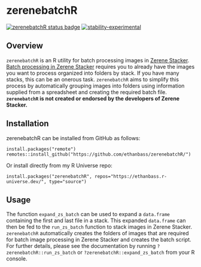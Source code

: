 # zerenebatchR

<!-- badges: start -->
  [![zerenebatchR status badge](https://ethanbass.r-universe.dev/badges/zerenebatchR)](https://ethanbass.r-universe.dev)
  [![stability-experimental](https://img.shields.io/badge/stability-experimental-orange.svg)](https://github.com/emersion/stability-badges#experimental)
<!-- badges: end -->

## Overview

`zerenebatchR` is an R utility for batch processing images in [Zerene Stacker](http://www.zerenesystems.com/cms/stacker). [Batch processing in Zerene Stacker](https://zerenesystems.com/cms/stacker/docs/howtouseit#batch_processing) requires you to already have the images you want to process organized into folders by stack. If you have many stacks, this can be an onerous task. `zerenebatchR` aims to simplify this process by automatically grouping images into folders using information supplied from a spreadsheet and creating the required batch file. **`zerenebatchR` is not created or endorsed by the developers of Zerene Stacker.**


## Installation

zerenebatchR can be installed from GitHub as follows:

```
install.packages("remote")
remotes::install_github("https://github.com/ethanbass/zerenebatchR/")
```

Or install directly from my R Universe repo:

```
install.packages("zerenebatchR", repos="https://ethanbass.r-universe.dev/", type="source")
```

## Usage

The function `expand_zs_batch` can be used to expand a `data.frame` containing the first and last file in a stack. This expanded `data.frame` can then be fed to the `run_zs_batch` function to stack images in Zerene Stacker. `zerenebatchR` automatically creates the folders of images that are required for batch image processing in Zerene Stacker and creates the batch script. For further details, please see the documentation by running `?zerenebatchR::run_zs_batch` or `?zerenebatchR::expand_zs_batch` from your R console.

